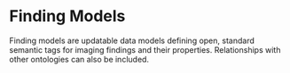 # Finding Models
Finding models are updatable data models defining open, standard semantic tags for imaging findings and their properties. Relationships with other ontologies can also be included.
